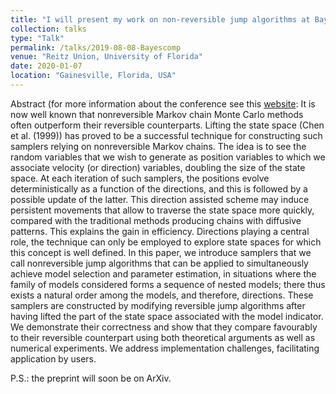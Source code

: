 ```yaml
---
title: "I will present my work on non-reversible jump algorithms at Bayes Comp 2020"
collection: talks
type: "Talk"
permalink: /talks/2019-08-08-Bayescomp
venue: "Reitz Union, University of Florida"
date: 2020-01-07
location: "Gainesville, Florida, USA"
---
```


Abstract (for more information about the conference see this [website](http://users.stat.ufl.edu/~jhobert/BayesComp2020/Conf_Website/): It is now well known that nonreversible Markov chain Monte Carlo methods often outperform their reversible counterparts. Lifting the state space (Chen et al. (1999)) has proved to be a successful technique for constructing such samplers relying on nonreversible Markov chains. The idea is to see the random variables that we wish to generate as position variables to which we associate velocity (or direction) variables, doubling the size of the state space. At each iteration of such samplers, the positions evolve deterministically as a function of the directions, and this is followed by a possible update of the latter. This direction assisted scheme may induce persistent movements that allow to traverse the state space more quickly, compared with the traditional methods producing chains with diffusive patterns. This explains the gain in efficiency. Directions playing a central role, the technique can only be employed to explore state spaces for which this concept is well defined. In this paper, we introduce samplers that we call nonreversible jump algorithms that can be applied to simultaneously achieve model selection and parameter estimation, in situations where the family of models considered forms a sequence of nested models; there thus exists a natural order among the models, and therefore, directions. These samplers are constructed by modifying reversible jump algorithms after having lifted the part of the state space associated with the model indicator. We demonstrate their correctness and show that they compare favourably to their reversible counterpart using both theoretical arguments as well as numerical experiments. We address implementation challenges, facilitating application by users.

P.S.: the preprint will soon be on ArXiv.
